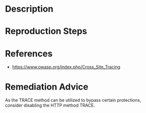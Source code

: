 # Description


# Reproduction Steps


# References

- https://www.owasp.org/index.php/Cross_Site_Tracing


# Remediation Advice

As the TRACE method can be utilized to bypass certain protections, consider disabling the HTTP method TRACE.